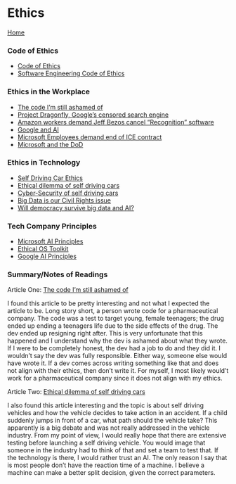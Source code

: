 # Ethics

[Home](https://markjackson28.github.io/reading-notes/)

### Code of Ethics

- [Code of Ethics](https://www.acm.org/code-of-ethics)
- [Software Engineering Code of Ethics](https://ethics.acm.org/code-of-ethics/software-engineering-code/)

### Ethics in the Workplace

- [The code I’m still ashamed of](https://medium.freecodecamp.org/the-code-im-still-ashamed-of-e4c021dff55e)
- [Project Dragonfly, Google’s censored search engine](https://www.vox.com/2018/8/17/17704526/google-dragonfly-censored-search-engine-china)
- [Amazon workers demand Jeff Bezos cancel “Recognition” software](https://gizmodo.com/amazon-workers-demand-jeff-bezos-cancel-face-recognitio-1827037509)
- [Google and AI](https://gizmodo.com/in-reversal-google-says-its-ai-will-not-be-used-for-we-1826649327)
- [Microsoft Employees demand end of ICE contract](https://web.archive.org/web/20211124172013/https://www.nytimes.com/2018/06/19/technology/tech-companies-immigration-border.html)
- [Microsoft and the DoD](https://www.businessinsider.com/microsoft-employees-protest-contract-us-army-hololens-2019-2)

### Ethics in Technology

- [Self Driving Car Ethics](https://www.freep.com/story/money/cars/2017/11/21/self-driving-cars-ethics/804805001/)
- [Ethical dilemma of self driving cars](https://www.theglobeandmail.com/globe-drive/culture/technology/the-ethical-dilemmas-of-self-drivingcars/article37803470/)
- [Cyber-Security of self driving cars](https://phys.org/news/2017-02-cybersecurity-self-driving-cars.html)
- [Big Data is our Civil Rights issue](http://solveforinteresting.com/big-data-is-our-generations-civil-rights-issue-and-we-dont-know-it/)
- [Will democracy survive big data and AI?](https://www.scientificamerican.com/article/will-democracy-survive-big-data-and-artificial-intelligence/)

### Tech Company Principles

- [Microsoft AI Principles](https://www.microsoft.com/en-us/AI/our-approach-to-ai)
- [Ethical OS Toolkit](https://ethicalos.org/)
- [Google AI Principles](https://www.blog.google/technology/ai/ai-principles/)

### Summary/Notes of Readings

Article One: [The code I’m still ashamed of](https://medium.freecodecamp.org/the-code-im-still-ashamed-of-e4c021dff55e)

I found this article to be pretty interesting and not what I expected the article to be. Long story short, a person wrote code for a pharmaceutical company. The code was a test to target young, female teenagers; the drug ended up ending a teenagers life due to the side effects of the drug. The dev ended up resigning right after. This is very unfortunate that this happened and I understand why the dev is ashamed about what they wrote. If I were to be completely honest, the dev had a job to do and they did it. I wouldn’t say the dev was fully responsible. Either way, someone else would have wrote it. If a dev comes across writing something like that and does not align with their ethics, then don’t write it. For myself, I most likely would’t work for a pharmaceutical company since it does not align with my ethics.

Article Two: [Ethical dilemma of self driving cars](https://www.theglobeandmail.com/globe-drive/culture/technology/the-ethical-dilemmas-of-self-drivingcars/article37803470/)

I also found this article interesting and the topic is about self driving vehicles and how the vehicle decides to take action in an accident. If a child suddenly jumps in front of a car, what path should the vehicle take? This apparently is a big debate and was not really addressed in the vehicle industry. From my point of view, I would really hope that there are extensive testing before launching a self driving vehicle. You would image that someone in the industry had to think of that and set a team to test that. If the technology is there, I would rather trust an AI. The only reason I say that is most people don’t have the reaction time of a machine. I believe a machine can make a better split decision, given the correct parameters.
